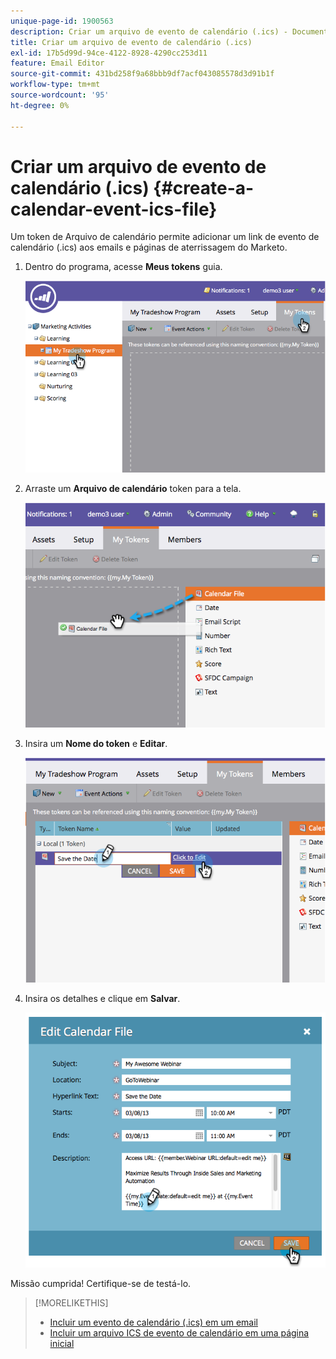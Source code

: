 ```yaml
---
unique-page-id: 1900563
description: Criar um arquivo de evento de calendário (.ics) - Documentação do Marketo - Documentação do produto
title: Criar um arquivo de evento de calendário (.ics)
exl-id: 17b5d99d-94ce-4122-8928-4290cc253d11
feature: Email Editor
source-git-commit: 431bd258f9a68bbb9df7acf043085578d3d91b1f
workflow-type: tm+mt
source-wordcount: '95'
ht-degree: 0%

---
```


# Criar um arquivo de evento de calendário (.ics) {#create-a-calendar-event-ics-file}

Um token de Arquivo de calendário permite adicionar um link de evento de calendário (.ics) aos emails e páginas de aterrissagem do Marketo.

1. Dentro do programa, acesse **Meus tokens** guia.

   ![](assets/image2014-9-11-15-3a33-3a27.png)

1. Arraste um **Arquivo de calendário** token para a tela.

   ![](assets/image2014-9-11-15-3a34-3a0.png)

1. Insira um **Nome do token** e **Editar**.

   ![](assets/image2014-9-11-15-3a34-3a10.png)

1. Insira os detalhes e clique em **Salvar**.

   ![](assets/image2014-9-11-15-3a34-3a16.png)

Missão cumprida! Certifique-se de testá-lo.

>[!MORELIKETHIS]
>
>* [Incluir um evento de calendário (.ics) em um email](/help/marketo/product-docs/email-marketing/general/functions-in-the-editor/include-a-calendar-event-ics-in-an-email.md)
>* [Incluir um arquivo ICS de evento de calendário em uma página inicial](/help/marketo/product-docs/demand-generation/landing-pages/personalizing-landing-pages/include-a-calendar-event-ics-file-in-a-landing-page.md)
